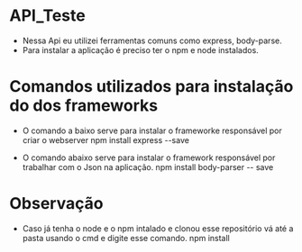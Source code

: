 # API_Teste
  - Nessa Api eu utilizei ferramentas comuns como express, body-parse.
  - Para instalar a aplicação é preciso ter o npm e node instalados.

# Comandos utilizados para instalação do dos frameworks
  - O comando a baixo serve para instalar o frameworke responsável por criar o webserver
    npm install express --save
    
  - O comando abaixo serve para instalar o framework responsável por trabalhar com o Json na aplicação.
    npm install body-parser -- save

# Observação
  - Caso já tenha o node e o npm intalado e clonou esse repositório vá até a pasta usando o cmd e digite esse comando.
    npm install
